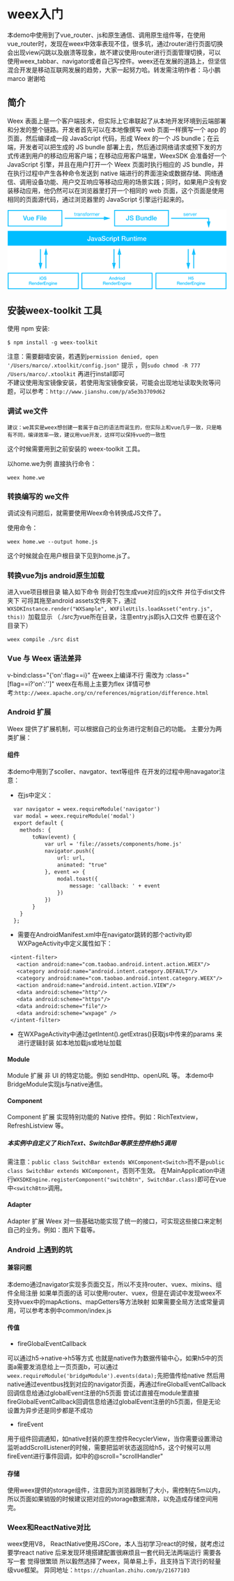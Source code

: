 # weex入门
本demo中使用到了vue_router、js和原生通信、调用原生组件等，在使用vue_router时，发现在weex中效率表现不佳，很多坑，通过router进行页面切换会出现view闪跳以及崩溃等现象，故不建议使用router进行页面管理切换，可以使用weex_tabbar、navigator或者自己写控件。weex还在发展的道路上，但坚信混合开发是移动互联网发展的趋势，大家一起努力哈。转发需注明作者：马小鹏 marco 谢谢哈
## 简介
Weex 表面上是一个客户端技术，但实际上它串联起了从本地开发环境到云端部署和分发的整个链路。开发者首先可以在本地像撰写 web 页面一样撰写一个 app 的页面，然后编译成一段 JavaScript 代码，形成 Weex 的一个 JS bundle；在云端，开发者可以把生成的 JS bundle 部署上去，然后通过网络请求或预下发的方式传递到用户的移动应用客户端；在移动应用客户端里，WeexSDK 会准备好一个 JavaScript 引擎，并且在用户打开一个 Weex 页面时执行相应的 JS bundle，并在执行过程中产生各种命令发送到 native 端进行的界面渲染或数据存储、网络通信、调用设备功能、用户交互响应等移动应用的场景实践；同时，如果用户没有安装移动应用，他仍然可以在浏览器里打开一个相同的 web 页面，这个页面是使用相同的页面源代码，通过浏览器里的 JavaScript 引擎运行起来的。

![QR Code](pic.png)

## 安装weex-toolkit 工具
使用 npm 安装:

```
$ npm install -g weex-toolkit
```
注意：需要翻墙安装，若遇到`permission denied, open '/Users/marco/.xtoolkit/config.json"`  提示
，则`sudo chmod -R 777 /Users/marco/.xtoolkit` 再进行install即可  
不建议使用淘宝镜像安装，若使用淘宝镜像安装，可能会出现地址读取失败等问题，可以参考：`http://www.jianshu.com/p/a5e3b3709d62`
### 调试 we文件
`建议：we其实是weex想创建一套属于自己的语法而诞生的，但实际上和vue几乎一致，只是略有不同，编译效率一致，建议用vue开发，这样可以保持vue的一致性`

这个时候需要用到之前安装的 weex-toolkit 工具。

以home.we为例
直接执行命令：

```
weex home.we
```
### 转换编写的 we文件
调试没有问题后，就需要使用Weex命令转换成JS文件了。

使用命令：

```
weex home.we --output home.js
```
这个时候就会在用户根目录下见到home.js了。
### 转换vue为js android原生加载
进入vue项目根目录 输入如下命令 则会打包生成vue对应的js文件 并位于dist文件夹下 可将其拖至android assets文件夹下，通过`WXSDKInstance.render("WXSample", WXFileUtils.loadAsset("entry.js", this)）`加载显示     （./src为vue所在目录，注意entry.js即js入口文件 也要在这个目录下）

```
weex compile ./src dist
```
### Vue 与 Weex 语法差异
 v-bind:class="{'on':flag==i}"  在weex上编译不行  需改为 :class="[flag==i?'on':'']"
 weex在布局上主要为flex
 详情可参考:`http://weex.apache.org/cn/references/migration/difference.html`

### Android 扩展
Weex 提供了扩展机制，可以根据自己的业务进行定制自己的功能。
主要分为两类扩展：
#### 组件
本demo中用到了scoller、navgator、text等组件
在开发的过程中用navagator注意：

* 在js中定义：

```
  var navigator = weex.requireModule('navigator')
  var modal = weex.requireModule('modal')
  export default {
    methods: {
        toNav(event) {
            var url = 'file://assets/components/home.js'
            navigator.push({
                url: url,
                animated: "true"
            }, event => {
                modal.toast({
                    message: 'callback: ' + event
                })
            })
        }
    }
  };
```

* 需要在AndroidManifest.xml中在navigator跳转的那个activity即WXPageActivity中定义属性如下：

```
 <intent-filter>
   <action android:name="com.taobao.android.intent.action.WEEX"/>
   <category android:name="android.intent.category.DEFAULT"/>
   <category android:name="com.taobao.android.intent.category.WEEX"/>
   <action android:name="android.intent.action.VIEW"/>
   <data android:scheme="http"/>
   <data android:scheme="https"/>
   <data android:scheme="file"/>
   <data android:scheme="wxpage" />
 </intent-filter>
 ```
 
* 在WXPageActivity中通过getIntent().getExtras()获取js中传来的params 来进行逻辑封装 如本地加载js或地址加载




#### Module
Module 扩展 非 UI 的特定功能。例如 sendHttp、openURL 等。
本demo中BridgeModule实现js与native通信。
#### Component
Component 扩展 实现特别功能的 Native 控件。例如：RichTextview，RefreshListview 等。
##### 本实例中自定义了 RichText、SwitchBar等原生控件给h5调用
需注意：`public class SwitchBar extends WXComponent<Switch>`而不是`public class SwitchBar extends WXComponent`，否则不生效。
在MainApplication中进行`WXSDKEngine.registerComponent("switchBtn", SwitchBar.class)`即可在vue中`<switchBtn>`调用。
#### Adapter
Adapter 扩展 Weex 对一些基础功能实现了统一的接口，可实现这些接口来定制自己的业务。例如：图片下载等。

### Android 上遇到的坑
#### 兼容问题
本demo通过navigator实现多页面交互，所以不支持router、vuex、mixins、组件全局注册
如果单页面的话 可以使用router、vuex，但是在调试中发现weex不支持vuex中的mapActions、mapGetters等方法映射
如果需要全局方法或常量调用，可以参考本例中common/index.js   
#### 传值

* fireGlobalEventCallback

可以通过h5->native->h5等方式 也就是native作为数据传输中心，如果h5中的页面a需要发消息给上一页页面b，可以通过`weex.requireModule('bridgeModule').events(data);`先把值传给native  然后用native通过eventbus找到对应的navigator页面，再通过fireGlobalEventCallback回调信息给通过globalEvent注册的h5页面 
尝试过直接在module里直接fireGlobalEventCallback回调信息给通过globalEvent注册的h5页面，但是无论设置为异步还是同步都是不成功

* fireEvent

用于组件回调通知，如native封装的原生控件RecyclerView，当你需要设置滑动监听addScrollListener的时候，需要把监听状态返回给h5，这个时候可以用fireEvent进行事件回调，如<list>中的@scroll="scrollHandler"

#### 存储
使用weex提供的storage组件，注意因为浏览器限制了大小，需控制在5m以内，所以页面如果销毁的时候建议把对应的storage数据清除，以免造成存储空间用完。
### Weex和ReactNative对比
weex使用V8， ReactNative使用JSCore，本人当初学习react的时候，就考虑过要学react native 后来发现环境搭建配置很麻烦且一套代码无法两端运行 需要各写一套 觉得很繁琐 所以毅然选择了weex，简单易上手，且支持当下流行的轻量级vue框架。
异同地址：`https://zhuanlan.zhihu.com/p/21677103`



 
 